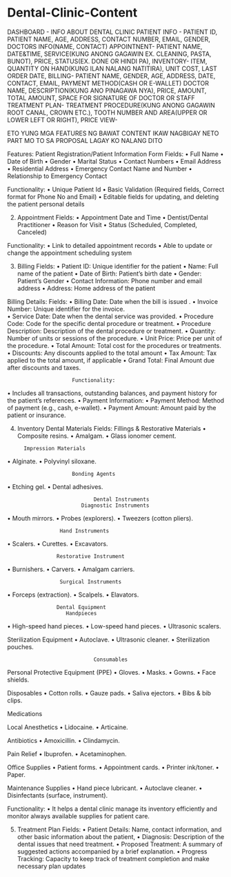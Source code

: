 # Dental-Clinic-Content

DASHBOARD - INFO ABOUT DENTAL CLINIC
PATIENT INFO - PATIENT ID, PATIENT NAME, AGE, ADDRESS, CONTACT NUMBER, EMAIL, GENDER, DOCTORS INFO(NAME, CONTACT)
APPOINTNENT- PATIENT NAME, DATE&TIME, SERVICE(KUNG ANONG GAGAWIN EX. CLEANING, PASTA, BUNOT), PRICE, STATUS(EX. DONE OR HINDI PA),
INVENTORY- ITEM, QUANTITY ON HAND(KUNG ILAN NALANG NATITIRA), UNIT COST, LAST ORDER DATE, 
BILLING- PATIENT NAME, GENDER, AGE, ADDRESS, DATE, CONTACT, EMAIL, PAYMENT METHOD(CASH OR E-WALLET) DOCTOR NAME, DESCRIPTION(KUNG ANO PINAGAWA NYA), PRICE, AMOUNT, TOTAL AMOUNT, SPACE FOR SIGNATURE OF DOCTOR OR STAFF
TREATMENT PLAN- TREATMENT PROCEDURE(KUNG ANONG GAGAWIN ROOT CANAL, CROWN ETC.), TOOTH NUMBER AND AREA(UPPER OR LOWER LEFT OR RIGHT), PRICE
VIEW-


ETO YUNG MGA FEATURES NG BAWAT CONTENT IKAW NAGBIGAY NETO PART MO TO SA PROPOSAL LAGAY KO NALANG DITO

Features: 
Patient Registration/Patient Information Form 
Fields:
•	Full Name
•	Date of Birth
•	Gender
•	Marital Status
•	Contact Numbers
•	Email Address
•	Residential Address
•	Emergency Contact Name and Number
•	Relationship to Emergency Contact

Functionality:
•	Unique Patient Id 
•	Basic Validation (Required fields, Correct format for Phone No and Email)
•	Editable fields for updating, and deleting the patient personal details

2.  Appointment
Fields:
•	Appointment Date and Time 
•	Dentist/Dental Practitioner
•	Reason for Visit
•	Status (Scheduled, Completed, Canceled)

Functionality:
•	Link to detailed appointment records 
•	Able to update or change the appointment scheduling system

3.  Billing
Fields:
•	Patient ID: Unique identifier for the patient
•	Name: Full name of the patient
•	Date of Birth: Patient’s birth date
•	Gender: Patient’s Gender
•	Contact Information: Phone number and email address 
•	Address: Home address of the patient

Billing Details:
Fields:
•	Billing Date: Date when the bill is issued	.
•	Invoice Number: Unique identifier for the invoice.	
•	Service Date: Date when the dental service was provided.
•	Procedure Code: Code for the specific dental procedure or treatment.
•	Procedure Description: Description of the dental procedure or treatment.
•	Quantity: Number of units or sessions of the procedure.
•	Unit Price: Price per unit of the procedure.
•	Total Amount: Total cost for the procedures or treatments.
•	Discounts: Any discounts applied to the total amount 
•	Tax Amount: Tax applied to the total amount, if applicable 
•	Grand Total: Final Amount due after discounts and taxes.

                         Functionality:
•	Includes all transactions, outstanding balances, and payment history for the patient’s references.
•	Payment Information:
•	Payment Method: Method of payment (e.g., cash, e-wallet).
•	Payment Amount: Amount paid by the patient or insurance.







4. Inventory
Dental Materials
Fields:
Fillings & Restorative Materials
•	Composite resins.
•	Amalgam.
•	Glass ionomer cement.

         Impression Materials
•	Alginate.
•	Polyvinyl siloxane.

                         Bonding Agents 
•	Etching gel.
•	Dental adhesives.

                                Dental Instruments 
                            Diagnostic Instruments 
•	Mouth mirrors.
•	Probes (explorers).
•	Tweezers (cotton pliers).

                     Hand Instruments 
•	Scalers.
•	Curettes.
•	Excavators.

                    Restorative Instrument
•	Burnishers.
•	Carvers.
•	Amalgam carriers.

                     Surgical Instruments
•	Forceps (extraction).
•	Scalpels.
•	Elavators.

                    Dental Equipment 
                       Handpieces
•	High-speed hand pieces.
•	Low-speed hand pieces.
•	Ultrasonic scalers.


Sterilization Equipment
•	Autoclave.
•	Ultrasonic cleaner.
•	Sterilization pouches.

                                Consumables 

Personal Protective Equipment (PPE)
•	Gloves.
•	Masks.
•	Gowns.
•	Face shields.

Disposables 
•	Cotton rolls.
•	Gauze pads.
•	Saliva ejectors.
•	Bibs & bib clips.

Medications 

Local Anesthetics
•	Lidocaine.
•	Articaine.

Antibiotics
•	Amoxicillin.
•	Clindamycin.

Pain Relief
•	Ibuprofen.
•	Acetaminophen.

Office Supplies 
•	Patient forms.
•	Appointment cards.
•	Printer ink/toner.
•	Paper.

Maintenance Supplies 
•	Hand piece lubricant.
•	Autoclave cleaner.
•	Disinfectants (surface, instrument).

Functionality:
•	It helps a dental clinic manage its inventory efficiently and monitor always available supplies for patient care.

5. Treatment Plan
   Fields:
•	Patient Details: Name, contact information, and other basic information about the patient,
•	Diagnosis: Description of the dental issues that need treatment.
•	Proposed Treatment: A summary of suggested actions accompanied by a brief explanation.
•	Progress Tracking: Capacity to keep track of treatment completion and make necessary plan updates
